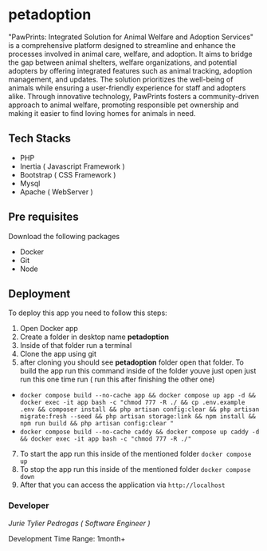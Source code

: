 # petadoption
 "PawPrints: Integrated Solution for Animal Welfare and Adoption Services" is a comprehensive platform designed to streamline and enhance the processes involved in animal care, welfare, and adoption. It aims to bridge the gap between animal shelters, welfare organizations, and potential adopters by offering integrated features such as animal tracking, adoption management, and updates. The solution prioritizes the well-being of animals while ensuring a user-friendly experience for staff and adopters alike. Through innovative technology, PawPrints fosters a community-driven approach to animal welfare, promoting responsible pet ownership and making it easier to find loving homes for animals in need.

## Tech Stacks
 - PHP
 - Inertia ( Javascript Framework )
 - Bootstrap ( CSS Framework )
 - Mysql
 - Apache ( WebServer )
## Pre requisites
Download the following packages
- Docker
- Git
- Node
## Deployment
To deploy this app you need to follow this steps:

1. Open Docker app
2. Create a folder in desktop name **petadoption**
3. Inside of that folder run a terminal
4. Clone the app using git
5. after cloning you should see **petadoption** folder open that folder. To build the app run this command inside of the folder youve just open just run this one time run ( run this after finishing the other one)
  - `docker compose build --no-cache app && docker compose up app -d && docker exec -it app bash -c "chmod 777 -R ./ && cp .env.example .env && composer install && php artisan config:clear && php artisan migrate:fresh --seed && php artisan storage:link && npm install && npm run build && php artisan config:clear "`
  - `docker compose build --no-cache caddy && docker compose up caddy -d && docker exec -it app bash -c "chmod 777 -R ./"`
7. To start the app run this inside of the mentioned folder `docker compose up`
8. To stop the app run this inside of the mentioned folder `docker compose down`
9. After that you can access the application via `http://localhost`

### Developer
*Jurie Tylier Pedrogas ( Software Engineer )*

Development Time Range: 1month+

